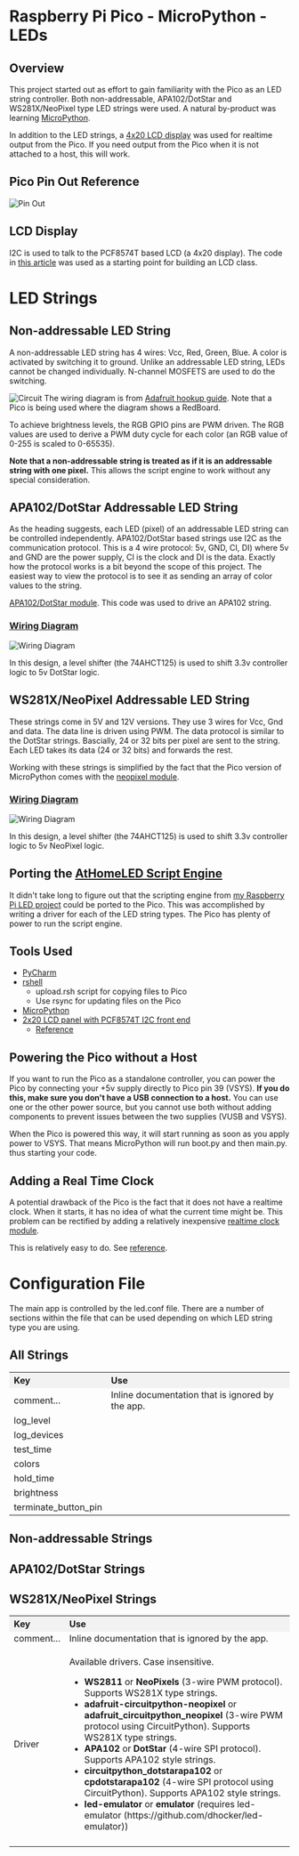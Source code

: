 # Raspberry Pi Pico - MicroPython - LEDs

## Overview
This project started out as effort to gain familiarity with the Pico as an LED string controller. 
Both non-addressable, APA102/DotStar and WS281X/NeoPixel type LED strings were used. 
A natural by-product was learning 
[MicroPython](https://docs.micropython.org/en/latest/index.html).

In addition to the LED strings, a [4x20 LCD display](https://smile.amazon.com/dp/B086VVT4NH/?coliid=I36IUW543VNVII&colid=1P1I71J55A82L&psc=1&ref_=lv_ov_lig_dp_it) 
was used for realtime output from the Pico. If you need output from the Pico when it is not attached
to a host, this will work.
 
## Pico Pin Out Reference
![Pin Out](https://projects-static.raspberrypi.org/projects/getting-started-with-the-pico/48619b569f747a7d0550504b77d37f5599bc4e35/en/images/Pico-R3-Pinout.png)

## LCD Display
I2C is used to talk to the PCF8574T based LCD (a 4x20 display).
The code in [this article](https://how2electronics.com/interfacing-16x2-lcd-display-with-raspberry-pi-pico/) was used as a starting point for building an LCD class.

# LED Strings

## Non-addressable LED String
A non-addressable LED string has 4 wires: Vcc, Red, Green, Blue. A color is activated by switching
it to ground. Unlike an addressable LED string, LEDs cannot be changed individually. N-channel MOSFETS are
used to do the switching.

![Circuit](https://cdn.sparkfun.com/assets/learn_tutorials/7/3/1/Arduino_Analog_RGB_LED_Strip_Fritzing_bb.jpg)
The wiring diagram is from [Adafruit hookup guide](https://learn.sparkfun.com/tutorials/non-addressable-rgb-led-strip-hookup-guide/all#modifying-rgb-led-strip). Note that a Pico is being used where the 
diagram shows a RedBoard.

To achieve brightness levels, the RGB GPIO pins are PWM driven. The RGB values are used to derive
a PWM duty cycle for each color (an RGB value of 0-255 is scaled to 0-65535).

**Note that a non-addressable string is treated as if it is an addressable string with one pixel.**
This allows the script engine to work without any special consideration.

## APA102/DotStar Addressable LED String
As the heading suggests, each LED (pixel) of an addressable LED string can be controlled independently.
APA102/DotStar based strings use I2C as the communication protocol. This is a 4 wire protocol:
5v, GND, CI, DI) where 5v and GND are the power supply, CI is the clock and DI is the data.
Exactly how the protocol works
is a bit beyond the scope of this project. The easiest way to view the protocol is to see it as sending an array
of color values to the string.

[APA102/DotStar module](https://github.com/mattytrentini/micropython-dotstar). This code was used to drive an APA102 string.

### [Wiring Diagram](https://learn.adafruit.com/adafruit-dotstar-leds/power-and-connections)

![Wiring Diagram](https://cdn-learn.adafruit.com/assets/assets/000/063/125/original/led_strips_image-1.png?1538880573)

In this design, a level shifter (the 74AHCT125) is used to shift 3.3v controller logic to 5v DotStar logic.

## WS281X/NeoPixel Addressable LED String
These strings come in 5V and 12V versions. They use 3 wires for Vcc, Gnd and data. The data line is
driven using PWM. The data protocol is similar to the DotStar strings. Bascially, 24 or 32 bits per pixel are sent to the string. Each LED takes its data (24 or 32 bits) and forwards the rest.

Working with these strings is simplified by the fact that the Pico version of MicroPython comes with the
[neopixel module](https://docs.micropython.org/en/latest/library/neopixel.html).

### [Wiring Diagram](https://learn.adafruit.com/adafruit-neopixel-uberguide)
![Wiring Diagram](https://cdn-learn.adafruit.com/assets/assets/000/064/121/medium640/led_strips_raspi_NeoPixel_Level_Shifted_bb.jpg?1540314807)

In this design, a level shifter (the 74AHCT125) is used to shift 3.3v controller logic to 5v NeoPixel logic.

## Porting the [AtHomeLED Script Engine](https://github.com/dhocker/athomeled)
It didn't take long to figure out that the scripting engine from
[my Raspberry Pi LED project](https://github.com/dhocker/athomeled)
could be ported to the Pico. This was accomplished by writing a driver for each of the LED string types.
The Pico has plenty of power to run the script engine.

## Tools Used
* [PyCharm](https://www.jetbrains.com/pycharm/)
* [rshell](https://github.com/dhylands/rshell/tree/pico)
  * upload.rsh script for copying files to Pico
  * Use rsync for updating files on the Pico
* [MicroPython](https://docs.micropython.org/en/latest/index.html)
* [2x20 LCD panel with PCF8574T I2C front end](https://amazon.com/dp/B086VVT4NH/?coliid=I36IUW543VNVII&colid=1P1I71J55A82L&psc=1&ref_=lv_ov_lig_dp_it)
  * [Reference](https://wiki.52pi.com/index.php?title=Z-0235)

## Powering the Pico without a Host

If you want to run the Pico as a standalone controller, you can power the Pico by connecting
your +5v supply directly to Pico pin 39 (VSYS). **If you do this, make sure you don't have a USB connection
to a host.** You can use one or the other power source, but you cannot use both without
adding components to prevent issues between the two supplies (VUSB and VSYS).

When the Pico is powered this way, it will start running as soon as you apply power to VSYS.
That means MicroPython will run boot.py and then main.py. thus starting your code.

## Adding a Real Time Clock
A potential drawback of the Pico is the fact that it does not have a realtime clock. When it starts,
it has no idea of what the current time might be. This problem can be rectified by
adding a relatively inexpensive [realtime clock module](https://smile.amazon.com/dp/B07TVMVDDP/).

This is relatively easy to do. 
See [reference](https://www.iotstarters.com/diy-digital-clock-with-rtc-ds1307-and-raspberry-pi-pico/).

# Configuration File
The main app is controlled by the led.conf file. There are a number of sections within the file
that can be used depending on which LED string type you are using.

## All Strings

<table>
  <tbody>
    <tr style="background:#F2F2F2;">
      <th align="left">Key</th>
      <th align="left">Use</th>
    </tr>
    <tr>
      <td>comment...</td>
      <td>Inline documentation that is ignored by the app.</td>
    </tr>
    <tr>
      <td>log_level</td>
      <td></td>
    </tr>
    <tr>
      <td>log_devices</td>
      <td></td>
    </tr>
    <tr>
      <td>test_time</td>
      <td></td>
    </tr>
    <tr>
      <td>colors</td>
      <td></td>
    </tr>
    <tr>
      <td>hold_time</td>
      <td></td>
    </tr>
    <tr>
      <td>brightness</td>
      <td></td>
    </tr>
    <tr>
      <td>terminate_button_pin</td>
      <td></td>
    </tr>
  </tbody>
</table>


## Non-addressable Strings

## APA102/DotStar Strings

## WS281X/NeoPixel Strings

<table>
  <tbody>
    <tr style="background:#F2F2F2;">
      <th align="left">Key</th>
      <th align="left">Use</th>
    </tr>
    <tr>
      <td>comment...</td>
      <td>Inline documentation that is ignored by the app.</td>
    </tr>
    <tr>
      <td>Driver</td>
      <td>
        <p>Available drivers. Case insensitive.</p>
        <ul>
          <li><b>WS2811</b> or <b>NeoPixels</b> (3-wire PWM protocol). Supports WS281X type strings.</li>
          <li><b>adafruit-circuitpython-neopixel</b> or <b>adafruit_circuitpython_neopixel</b> (3-wire PWM protocol using CircuitPython).
            Supports WS281X type strings.
          </li>
          <li><b>APA102</b> or <b>DotStar</b> (4-wire SPI protocol). Supports APA102 style strings.</li>
          <li><b>circuitpython_dotstarapa102</b>  or <b>cpdotstarapa102</b> (4-wire SPI protocol using CircuitPython). 
          Supports APA102 style strings.</li>
          <li><b>led-emulator</b> or <b>emulator</b> (requires led-emulator (https://github.com/dhocker/led-emulator))</li>
        </ul>  
      </td>
    </tr>
    <tr>
      <td></td>
      <td></td>
    </tr>
  </tbody>
</table>
